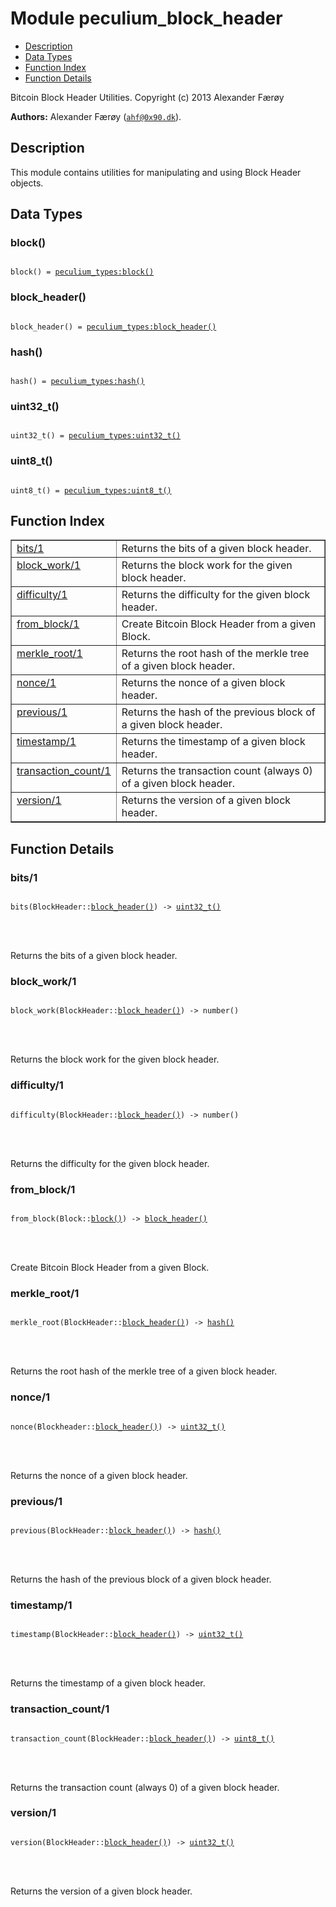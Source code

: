 

# Module peculium_block_header #
* [Description](#description)
* [Data Types](#types)
* [Function Index](#index)
* [Function Details](#functions)


Bitcoin Block Header Utilities.
Copyright (c)  2013 Alexander Færøy

__Authors:__ Alexander Færøy ([`ahf@0x90.dk`](mailto:ahf@0x90.dk)).
<a name="description"></a>

## Description ##
   This module contains utilities for manipulating and using Block Header
objects.
<a name="types"></a>

## Data Types ##




### <a name="type-block">block()</a> ###



<pre><code>
block() = <a href="peculium_types.md#type-block">peculium_types:block()</a>
</code></pre>





### <a name="type-block_header">block_header()</a> ###



<pre><code>
block_header() = <a href="peculium_types.md#type-block_header">peculium_types:block_header()</a>
</code></pre>





### <a name="type-hash">hash()</a> ###



<pre><code>
hash() = <a href="peculium_types.md#type-hash">peculium_types:hash()</a>
</code></pre>





### <a name="type-uint32_t">uint32_t()</a> ###



<pre><code>
uint32_t() = <a href="peculium_types.md#type-uint32_t">peculium_types:uint32_t()</a>
</code></pre>





### <a name="type-uint8_t">uint8_t()</a> ###



<pre><code>
uint8_t() = <a href="peculium_types.md#type-uint8_t">peculium_types:uint8_t()</a>
</code></pre>


<a name="index"></a>

## Function Index ##


<table width="100%" border="1" cellspacing="0" cellpadding="2" summary="function index"><tr><td valign="top"><a href="#bits-1">bits/1</a></td><td>Returns the bits of a given block header.</td></tr><tr><td valign="top"><a href="#block_work-1">block_work/1</a></td><td>Returns the block work for the given block header.</td></tr><tr><td valign="top"><a href="#difficulty-1">difficulty/1</a></td><td>Returns the difficulty for the given block header.</td></tr><tr><td valign="top"><a href="#from_block-1">from_block/1</a></td><td>Create Bitcoin Block Header from a given Block.</td></tr><tr><td valign="top"><a href="#merkle_root-1">merkle_root/1</a></td><td>Returns the root hash of the merkle tree of a given block header.</td></tr><tr><td valign="top"><a href="#nonce-1">nonce/1</a></td><td>Returns the nonce of a given block header.</td></tr><tr><td valign="top"><a href="#previous-1">previous/1</a></td><td>Returns the hash of the previous block of a given block header.</td></tr><tr><td valign="top"><a href="#timestamp-1">timestamp/1</a></td><td>Returns the timestamp of a given block header.</td></tr><tr><td valign="top"><a href="#transaction_count-1">transaction_count/1</a></td><td>Returns the transaction count (always 0) of a given block header.</td></tr><tr><td valign="top"><a href="#version-1">version/1</a></td><td>Returns the version of a given block header.</td></tr></table>


<a name="functions"></a>

## Function Details ##

<a name="bits-1"></a>

### bits/1 ###


<pre><code>
bits(BlockHeader::<a href="#type-block_header">block_header()</a>) -&gt; <a href="#type-uint32_t">uint32_t()</a>
</code></pre>

<br></br>


Returns the bits of a given block header.
<a name="block_work-1"></a>

### block_work/1 ###


<pre><code>
block_work(BlockHeader::<a href="#type-block_header">block_header()</a>) -&gt; number()
</code></pre>

<br></br>


Returns the block work for the given block header.
<a name="difficulty-1"></a>

### difficulty/1 ###


<pre><code>
difficulty(BlockHeader::<a href="#type-block_header">block_header()</a>) -&gt; number()
</code></pre>

<br></br>


Returns the difficulty for the given block header.
<a name="from_block-1"></a>

### from_block/1 ###


<pre><code>
from_block(Block::<a href="#type-block">block()</a>) -&gt; <a href="#type-block_header">block_header()</a>
</code></pre>

<br></br>


Create Bitcoin Block Header from a given Block.
<a name="merkle_root-1"></a>

### merkle_root/1 ###


<pre><code>
merkle_root(BlockHeader::<a href="#type-block_header">block_header()</a>) -&gt; <a href="#type-hash">hash()</a>
</code></pre>

<br></br>


Returns the root hash of the merkle tree of a given block header.
<a name="nonce-1"></a>

### nonce/1 ###


<pre><code>
nonce(Blockheader::<a href="#type-block_header">block_header()</a>) -&gt; <a href="#type-uint32_t">uint32_t()</a>
</code></pre>

<br></br>


Returns the nonce of a given block header.
<a name="previous-1"></a>

### previous/1 ###


<pre><code>
previous(BlockHeader::<a href="#type-block_header">block_header()</a>) -&gt; <a href="#type-hash">hash()</a>
</code></pre>

<br></br>


Returns the hash of the previous block of a given block header.
<a name="timestamp-1"></a>

### timestamp/1 ###


<pre><code>
timestamp(BlockHeader::<a href="#type-block_header">block_header()</a>) -&gt; <a href="#type-uint32_t">uint32_t()</a>
</code></pre>

<br></br>


Returns the timestamp of a given block header.
<a name="transaction_count-1"></a>

### transaction_count/1 ###


<pre><code>
transaction_count(BlockHeader::<a href="#type-block_header">block_header()</a>) -&gt; <a href="#type-uint8_t">uint8_t()</a>
</code></pre>

<br></br>


Returns the transaction count (always 0) of a given block header.
<a name="version-1"></a>

### version/1 ###


<pre><code>
version(BlockHeader::<a href="#type-block_header">block_header()</a>) -&gt; <a href="#type-uint32_t">uint32_t()</a>
</code></pre>

<br></br>


Returns the version of a given block header.
